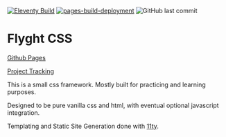 [![Eleventy Build](https://github.com/Donahuec/flyght-css/actions/workflows/eleventy_build.yml/badge.svg)](https://github.com/Donahuec/flyght-css/actions/workflows/eleventy_build.yml)
[![pages-build-deployment](https://github.com/Donahuec/flyght-css/actions/workflows/pages/pages-build-deployment/badge.svg)](https://github.com/Donahuec/flyght-css/actions/workflows/pages/pages-build-deployment)
![GitHub last commit](https://img.shields.io/github/last-commit/donahuec/flyght-css?logo=github)


# Flyght CSS
[Github Pages](https://donahuec.github.io/flyght-css/)


[Project Tracking](https://github.com/users/Donahuec/projects/6)


This is a small css framework. Mostly built for practicing and learning purposes.

Designed to be pure vanilla css and html, with eventual optional javascript integration.

Templating and Static Site Generation done with [11ty](https://www.11ty.dev/).
